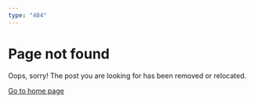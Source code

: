 ```yaml
---
type: "404"
---
```


# Page not found

Oops, sorry! The post you are looking for has been removed or relocated.

[Go to home page](/)